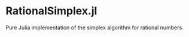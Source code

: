 RationalSimplex.jl
==================

Pure Julia implementation of the simplex algorithm for rational numbers.
